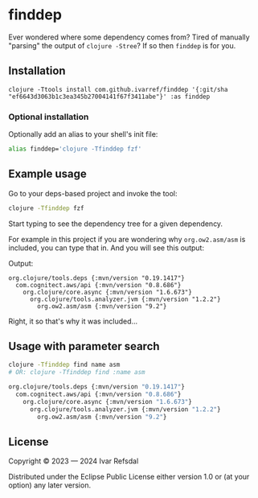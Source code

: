 # finddep

Ever wondered where some dependency comes from?
Tired of manually "parsing" the output of `clojure -Stree`?
If so then `finddep` is for you. 

## Installation

```
clojure -Ttools install com.github.ivarref/finddep '{:git/sha "ef6643d3063b1c3ea345b27004141f67f3411abe"}' :as finddep
```

### Optional installation
Optionally add an alias to your shell's init file:
```bash
alias finddep='clojure -Tfinddep fzf'
```

## Example usage

Go to your deps-based project and invoke the tool:

```bash
clojure -Tfinddep fzf
```

Start typing to see the dependency tree for a given dependency. 

For example in this project if you are wondering why `org.ow2.asm/asm` is included, you can
type that in. And you will see this output:

Output:
```
org.clojure/tools.deps {:mvn/version "0.19.1417"}
  com.cognitect.aws/api {:mvn/version "0.8.686"}
    org.clojure/core.async {:mvn/version "1.6.673"}
      org.clojure/tools.analyzer.jvm {:mvn/version "1.2.2"}
        org.ow2.asm/asm {:mvn/version "9.2"}
```

Right, it so that's why it was included...

## Usage with parameter search

```bash
clojure -Tfinddep find name asm
# OR: clojure -Tfinddep find :name asm

org.clojure/tools.deps {:mvn/version "0.19.1417"}
  com.cognitect.aws/api {:mvn/version "0.8.686"}
    org.clojure/core.async {:mvn/version "1.6.673"}
      org.clojure/tools.analyzer.jvm {:mvn/version "1.2.2"}
        org.ow2.asm/asm {:mvn/version "9.2"}
```

## License

Copyright © 2023 — 2024 Ivar Refsdal

Distributed under the Eclipse Public License either version 1.0 or (at
your option) any later version.
